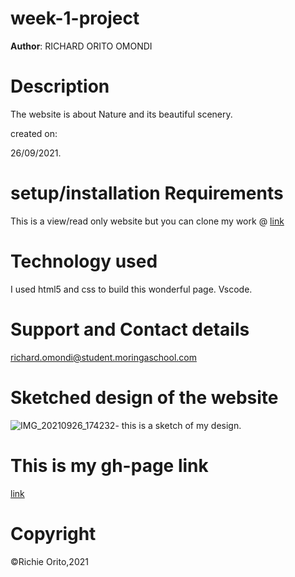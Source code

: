 # week-1-project
**Author**: RICHARD ORITO OMONDI
# Description
The website is about Nature and its beautiful scenery.

created on: 

26/09/2021.
# setup/installation Requirements
This is a view/read only website but you can clone my work @ [link](https://github.com/RichieOrito/week-1-project.git)
# Technology used
I used html5 and css to build this wonderful page.
Vscode.
# Support and Contact details
richard.omondi@student.moringaschool.com
# Sketched design of the website
![IMG_20210926_174232](https://user-images.githubusercontent.com/48394582/134821907-3b961b5a-f73f-44f3-8e1f-58ddf1f09ade.jpg)- this is a sketch of my design.
# This is my gh-page link
[link](https://richieorito.github.io/week-1-project/)
# Copyright
©Richie Orito,2021
